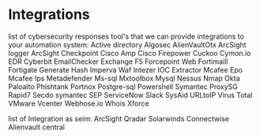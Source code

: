 # Integrations
list of cybersecurity responses tool's that we can provide integrations to your automation system:
Active directory
Algosec
AlienVaultOtx
ArcSight logger
ArcSight
Checkpoint
Cisco Amp
Cisco Firepower
Cuckoo
Cymon.io
EDR Cyberbit
EmailChecker
Exchange
F5
Forcepoint Web
Fortimaill
Fortigate 
Generate Hash
Imperva Waf
Intezer
IOC Extractor
Mcafee Epo
Mcafee Ips
Metadefender
Ms-sql
Mxtoolbox
Mysql
Nessus
Nmap
Okta
Paloalto
Phishtank
Portnox
Postgre-sql
Powershell
Symantec ProxySG
Rapid7
Secdo
symantec SEP
ServiceNow
Slack
SysAid
URLtoIP
Virus Total
VMware Vcenter
Webhose.io
Whois
Xforce

list of Integration as seim:
ArcSight
Qradar
Solarwinds
Connectwise
Alienvault central
